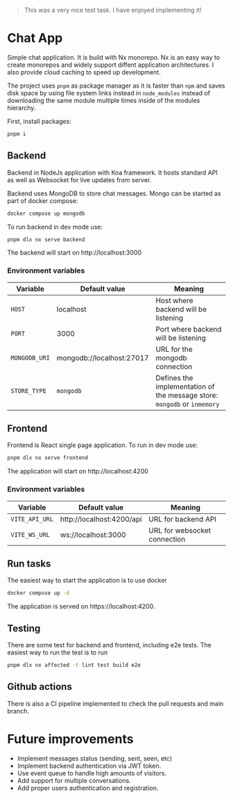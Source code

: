 > This was a very nice test task. I have enjoyed implementing it!

# Chat App

Simple chat application.
It is build with Nx monorepo. Nx is an easy way to create monorepos and widely support diffent application architectures. 
I also provide cloud caching to speed up development.

The project uses `pnpm` as package manager as it is faster than `npm` and saves disk space by using file system links instead in `node_modules` instead of downloading the same module multiple times inside of the modules hierarchy.

First, install packages:

```sh
pnpm i
```

## Backend 

Backend in NodeJs application with Koa framework. It hosts standard API as well as Websocket for live updates from server.

Backend uses MongoDB to store chat messages. Mongo can be started as part of docker compose:

```sh
docker compose up mongodb
```

To run backend in dev mode use:
```sh
pnpm dlx nx serve backend
```

The backend will start on http://localhost:3000

### Environment variables

| Variable      | Default value             | Meaning                                                                  |
| ------------- | ------------------------- | ------------------------------------------------------------------------ |
| `HOST`        | localhost                 | Host where backend will be listening                                     |
| `PORT`        | 3000                      | Port where backend will be listening                                     |
| `MONGODB_URI` | mongodb://localhost:27017 | URL for the mongodb connection                                           |
| `STORE_TYPE`  | `mongodb`                 | Defines the implementation of the message store: `mongodb` or `inmemory` |

## Frontend

Frontend is React single page application.
To run in dev mode use:

```sh
pnpm dlx nx serve frontend
```

The application will start on http://localhost:4200


### Environment variables

| Variable       | Default value             | Meaning                      |
| -------------- | ------------------------- | ---------------------------- |
| `VITE_API_URL` | http://localhost:4200/api | URL for backend API          |
| `VITE_WS_URL`  | ws://localhost:3000       | URL for websocket connection |


## Run tasks

The easiest way to start the application is to use docker

```sh
docker compose up -d
```

The application is served on https://localhost:4200.


## Testing

There are some test for backend and frontend, including e2e tests.
The easiest way to run the test is to run 
```sh
pnpm dlx nx affected -t lint test build e2e
```

## Github actions

There is also a CI pipeline implemented to check the pull requests and main branch.

# Future improvements
- Implement messages status (sending, sent, seen, etc)
- Implement backend authentication via JWT token.
- Use event queue to handle high amounts of visitors.
- Add support for multiple conversations.
- Add proper users authentication and registration.
